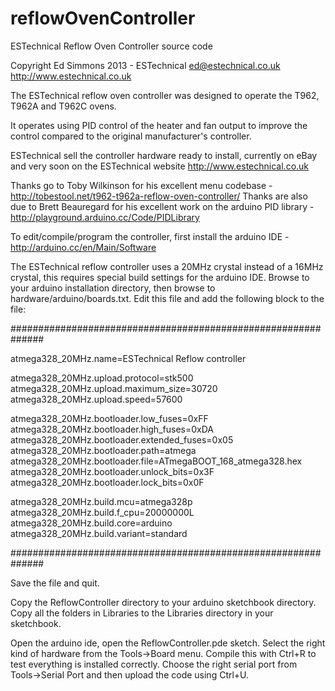 reflowOvenController
====================

ESTechnical Reflow Oven Controller source code

Copyright Ed Simmons 2013 - ESTechnical
ed@estechnical.co.uk
http://www.estechnical.co.uk


The ESTechnical reflow oven controller was designed to operate the T962, T962A and T962C ovens.

It operates using PID control of the heater and fan output to improve the control compared to the original manufacturer's controller.

ESTechnical sell the controller hardware ready to install, currently on eBay and very soon on the ESTechnical website http://www.estechnical.co.uk

Thanks go to Toby Wilkinson for his excellent menu codebase - http://tobestool.net/t962-t962a-reflow-oven-controller/
Thanks are also due to Brett Beauregard for his excellent work on the arduino PID library - http://playground.arduino.cc/Code/PIDLibrary

To edit/compile/program the controller, first install the arduino IDE - http://arduino.cc/en/Main/Software

The ESTechnical reflow controller uses a 20MHz crystal instead of a 16MHz crystal, this requires special build settings for the arduino IDE. Browse to your arduino installation directory, then browse to hardware/arduino/boards.txt. Edit this file and add the following block to the file:


##############################################################

atmega328_20MHz.name=ESTechnical Reflow controller

atmega328_20MHz.upload.protocol=stk500
atmega328_20MHz.upload.maximum_size=30720
atmega328_20MHz.upload.speed=57600

atmega328_20MHz.bootloader.low_fuses=0xFF
atmega328_20MHz.bootloader.high_fuses=0xDA
atmega328_20MHz.bootloader.extended_fuses=0x05
atmega328_20MHz.bootloader.path=atmega
atmega328_20MHz.bootloader.file=ATmegaBOOT_168_atmega328.hex
atmega328_20MHz.bootloader.unlock_bits=0x3F
atmega328_20MHz.bootloader.lock_bits=0x0F

atmega328_20MHz.build.mcu=atmega328p
atmega328_20MHz.build.f_cpu=20000000L
atmega328_20MHz.build.core=arduino
atmega328_20MHz.build.variant=standard


##############################################################


Save the file and quit. 


Copy the ReflowController directory to your arduino sketchbook directory.
Copy all the folders in Libraries to the Libraries directory in your sketchbook.

Open the arduino ide, open the ReflowController.pde sketch. Select the right kind of hardware from the Tools->Board menu. Compile this with Ctrl+R to test everything is installed correctly. Choose the right serial port from Tools->Serial Port and then upload the code using Ctrl+U.





